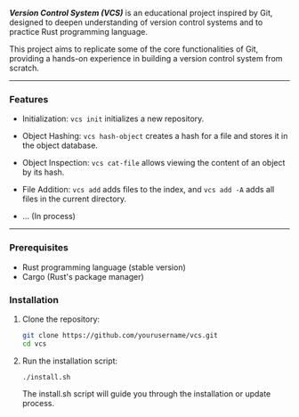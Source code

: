***Version Control System (VCS)*** is an educational project inspired by Git, designed to deepen understanding of version control systems and to practice Rust programming language.

 This project aims to replicate some of the core functionalities of Git, providing a hands-on experience in building a version control system from scratch.

---

### Features

- Initialization: `vcs init` initializes a new repository.

- Object Hashing: `vcs hash-object` creates a hash for a file and stores it in the object database.

- Object Inspection: `vcs cat-file` allows viewing the content of an object by its hash.

- File Addition: `vcs add` adds files to the index, and `vcs add -A` adds all files in the current directory.

- ... (In process)


---

### Prerequisites

- Rust programming language (stable version)
- Cargo (Rust's package manager)

### Installation

1. Clone the repository:

   ```bash
   git clone https://github.com/yourusername/vcs.git
   cd vcs
    ```
3. Run the installation script:

   ```
   ./install.sh
   ```
    The install.sh script will guide you through the installation or update process.

